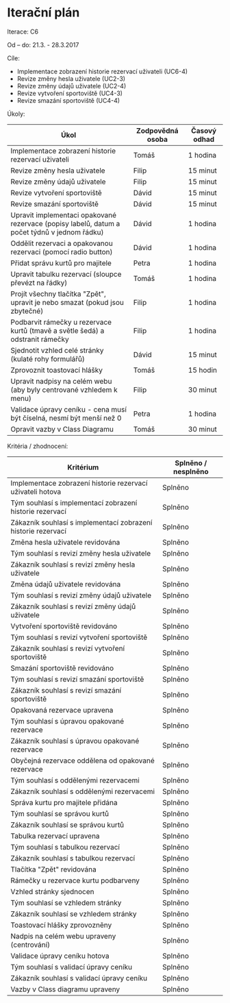 <h1>Iterační plán</h1>
Iterace:  C6

Od – do:
21.3. - 28.3.2017

Cíle:
- Implementace zobrazení historie rezervací uživateli (UC6-4)
- Revize změny hesla uživatele (UC2-3)
- Revize změny údajů uživatele (UC2-4)
- Revize vytvoření sportoviště (UC4-3)
- Revize smazání sportoviště (UC4-4)

Úkoly:

|Úkol|	Zodpovědná osoba|	Časový odhad|
|---|---|---|
|Implementace zobrazení historie rezervací uživateli|Tomáš|1 hodina|
|Revize změny hesla uživatele|Filip|15 minut|
|Revize změny údajů uživatele|Filip|15 minut|
|Revize vytvoření sportoviště|Dávid|15 minut|
|Revize smazání sportoviště|Dávid|15 minut|
|Upravit implementaci opakované rezervace (popisy labelů, datum a počet týdnů v jednom řádku)|Dávid|1 hodina|
|Oddělit rezervaci a opakovanou rezervaci (pomocí radio button)|Dávid|1 hodina|
|Přidat správu kurtů pro majitele|Petra|1 hodina|
|Upravit tabulku rezervací (sloupce převézt na řádky)|Tomáš|1 hodina|
|Projít všechny tlačítka "Zpět", upravit je nebo smazat (pokud jsou zbytečné)|Filip|1 hodina|
|Podbarvit rámečky u rezervace kurtů (tmavě a světle šedá) a odstranit rámečky|Filip|1 hodina|
|Sjednotit vzhled celé stránky (kulaté rohy formulářů)|Dávid|15 minut|
|Zprovoznit toastovací hlášky|Tomáš|15 hodin|
|Upravit nadpisy na celém webu (aby byly centrované vzhledem k menu)|Filip|30 minut|
|Validace úpravy ceníku - cena musí být číselná, nesmí být menší než 0|Petra|1 hodina|
|Opravit vazby v Class Diagramu|Tomáš|30 minut|

Kritéria / zhodnocení:

|Kritérium	|Splněno / nesplněno|
|---|---|
|Implementace zobrazení historie rezervací uživateli hotova|Splněno|
|Tým souhlasí s implementací zobrazení historie rezervací|Splněno|
|Zákazník souhlasí s implementací zobrazení historie rezervací|Splněno|
|Změna hesla uživatele revidována|Splněno|
|Tým souhlasí s revizí změny hesla uživatele|Splněno|
|Zákazník souhlasí s revizí změny hesla uživatele|Splněno|
|Změna údajů uživatele revidována|Splněno|
|Tým souhlasí s revizí změny údajů uživatele|Splněno|
|Zákazník souhlasí s revizí změny údajů uživatele|Splněno|
|Vytvoření sportoviště revidováno|Splněno|
|Tým souhlasí s revizí vytvoření sportoviště|Splněno|
|Zákazník souhlasí s revizí vytvoření sportoviště|Splněno|
|Smazání sportoviště revidováno|Splněno|
|Tým souhlasí s revizí smazání sportoviště|Splněno|
|Zákazník souhlasí s revizí smazání sportoviště|Splněno|
|Opakovaná rezervace upravena|Splněno|
|Tým souhlasí s úpravou opakované rezervace|Splněno|
|Zákazník souhlasí s úpravou opakované rezervace|Splněno|
|Obyčejná rezervace oddělena od opakované rezervace|Splněno|
|Tým souhlasí s oddělenými rezervacemi|Splněno|
|Zákazník souhlasí s oddělenými rezervacemi|Splněno|
|Správa kurtu pro majitele přidána|Splněno|
|Tým souhlasí se správou kurtů|Splněno|
|Zákazník souhlasí se správou kurtů|Splněno|
|Tabulka rezervací upravena|Splněno|
|Tým souhlasí s tabulkou rezervací|Splněno|
|Zákazník souhlasí s tabulkou rezervací|Splněno|
|Tlačítka "Zpět" revidována|Splněno|
|Rámečky u rezervace kurtu podbarveny|Splněno|
|Vzhled stránky sjednocen|Splněno|
|Tým souhlasí se vzhledem stránky|Splněno|
|Zákazník souhlasí se vzhledem stránky|Splněno|
|Toastovací hlášky zprovozněny|Splněno|
|Nadpis na celém webu upraveny (centrování)|Splněno|
|Validace úpravy ceníku hotova|Splněno|
|Tým souhlasí s validací úpravy ceníku|Splněno|
|Zákazník souhlasí s validací úpravy ceníku|Splněno|
|Vazby v Class diagramu upraveny|Splněno|


